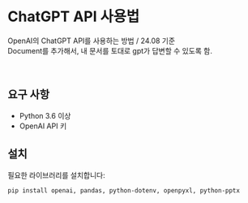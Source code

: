 # ChatGPT API 사용법

OpenAI의 ChatGPT API를 사용하는 방법 / 24.08 기준 <br>
Document를 추가해서, 내 문서를 토대로 gpt가 답변할 수 있도록 함.
<br>

<br>

## 요구 사항

- Python 3.6 이상
- OpenAI API 키

## 설치

필요한 라이브러리를 설치합니다:

```bash
pip install openai, pandas, python-dotenv, openpyxl, python-pptx
